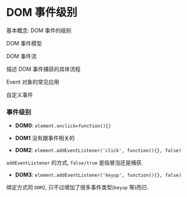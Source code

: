 # DOM 事件级别

基本概念: DOM 事件的级别

DOM 事件模型

DOM 事件流

描述 DOM 事件捕获的具体流程

Event 对象的常见应用

自定义事件

### 事件级别

- **DOM0**: `element.onclick=function(){}`

- **DOM1** 没有跟事件相关的

- **DOM2**: `element.addEventListener('click', function(){}, false)`

`addEventListener` 的方式, `false/true` 是指冒泡还是捕获.

- **DOM3**: `element.addEventListener('keyup', function(){}, false)`

绑定方式同 `DOM2`, 只不过增加了很多事件类型(`keyup` 等)而已.